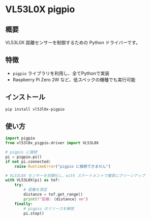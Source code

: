 # VL53L0X pigpio

## 概要

VL53L0X 距離センサーを制御するための Python ドライバーです。

## 特徴

- `pigpio` ライブラリを利用し、全てPythonで実装
- Raspberry Pi Zero 2W など、低スペックの機種でも実行可能


## インストール

```bash
pip install vl53l0x-pigpio
```


## 使い方

```python
import pigpio
from vl53l0x_pigpio.driver import VL53L0X

# pigpio に接続
pi = pigpio.pi()
if not pi.connected:
    raise RuntimeError("pigpio に接続できません")

# VL53L0X センサーを初期化し、with ステートメントで確実にクリーンアップ
with VL53L0X(pi) as tof:
    try:
        # 距離を測定
        distance = tof.get_range()
        print(f"距離: {distance} mm")
    finally:
        # pigpio のリソースを解放
        pi.stop()

```
